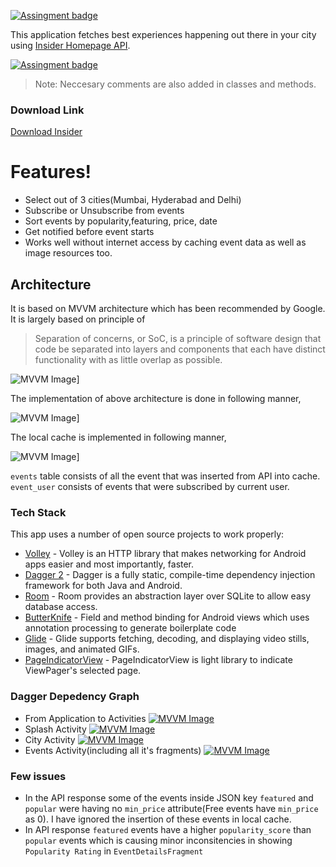 

[![Assingment badge](https://img.shields.io/badge/Paytm%20Insider-1.0.0-yellowgreen)](https://insider.in/)

This application fetches best experiences happening out there in your city using [Insider Homepage API](https://api.insider.in/home?norm=1&filterBy=go-out&city=mumbai).

[![Assingment badge](https://j.gifs.com/gZ915k.gif)](https://insider.in/)

> Note:  Neccesary comments are also added in classes and methods.

### Download Link 
[Download Insider](https://drive.google.com/file/d/1it4D6ZsgxNj-PEVbItp7yBfD2BTxvDOQ/view?usp=sharing)

# Features!

  - Select out of 3 cities(Mumbai, Hyderabad and Delhi)
  - Subscribe or Unsubscribe from events
  - Sort events by popularity,featuring, price, date
  - Get notified before event starts
  - Works well without internet access by caching event data as well as image resources too.

## Architecture
It is based on MVVM architecture which has been recommended by Google. It is largely based on principle of

>Separation of concerns, or SoC, is a principle of software design that code be separated into layers and components that each have distinct functionality with as little overlap as possible.


![MVVM Image](https://i.ibb.co/55y7K0m/mvvm-insider.jpg)]

The implementation of above architecture is done in following manner,

![MVVM Image](https://i.ibb.co/0Y0sM5N/mvvm-this-app.jpg)]

The local cache is implemented in following manner,

![MVVM Image](https://i.ibb.co/C5V2Dc8/er.jpg)]

```events``` table consists of all the event that was inserted from API into cache.
```event_user``` consists of events that were subscribed by current user.

### Tech Stack

This app uses a number of open source projects to work properly:

* [Volley](https://developer.android.com/training/volley) - Volley is an HTTP library that makes networking for Android apps easier and most importantly, faster.
* [Dagger 2](https://dagger.dev/) - Dagger is a fully static, compile-time dependency injection framework for both Java and Android.
* [Room](https://developer.android.com/topic/libraries/architecture/room) - Room provides an abstraction layer over SQLite to allow easy database access.
* [ButterKnife](https://github.com/JakeWharton/butterknife) - Field and method binding for Android views which uses annotation processing to generate boilerplate code
* [Glide](https://github.com/bumptech/glide) - Glide supports fetching, decoding, and displaying video stills, images, and animated GIFs. 
* [PageIndicatorView](https://github.com/romandanylyk/PageIndicatorView) - PageIndicatorView is light library to indicate ViewPager's selected page.


### Dagger Depedency Graph
* From Application to Activities
[![MVVM Image](https://i.ibb.co/zFbBPNb/application-activity.png)](https://imgur.com/a/42LotIc)
* Splash Activity
[![MVVM Image](https://i.ibb.co/XDwTpGH/splashactivity.png)](https://imgur.com/a/RE3bjfs)
* City Activity
[![MVVM Image](https://i.ibb.co/R6719L6/cityactivity.png)](https://imgur.com/a/FJ97Xo5)
* Events Activity(including all it's fragments)
[![MVVM Image](https://i.ibb.co/qC2czyF/eventactivity.png)](https://imgur.com/a/G8LIxez)

### Few issues
* In the API response some of the events inside JSON key ```featured``` and ```popular``` were having no ```min_price``` attribute(Free events have ```min_price``` as 0). I have ignored the insertion of these events in local cache.
* In API response ```featured``` events have a higher ```popularity_score``` than ```popular``` events which is causing minor inconsitencies in showing ```Popularity Rating``` in ```EventDetailsFragment```
